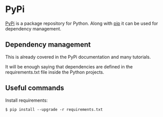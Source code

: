 # PyPi

[PyPi][pypi] is a package repository for Python. Along with [pip][pip] it can be used for dependency management.

## Dependency management

This is already covered in the PyPi documentation and many tutorials.

It will be enough saying that dependencies are defined in the requirements.txt file inside the Python projects.

## Useful commands

Install requirements:

```
$ pip install --upgrade -r requirements.txt
```

[pip]: https://pypi.python.org/pypi/pip
[pypi]: https://pypi.python.org/pypi
